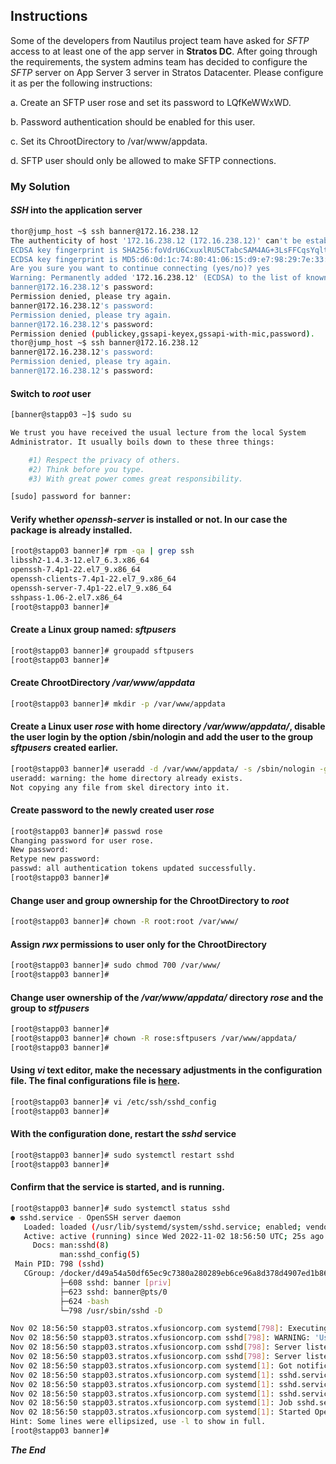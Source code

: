 ## Instructions

Some of the developers from Nautilus project team have asked for *SFTP* access to at least one of the app server in **Stratos DC**. After going through the requirements, the system admins team has decided to configure the *SFTP* server on App Server 3 server in Stratos Datacenter. Please configure it as per the following instructions:



a. Create an SFTP user rose and set its password to LQfKeWWxWD.

b. Password authentication should be enabled for this user.

c. Set its ChrootDirectory to /var/www/appdata.

d. SFTP user should only be allowed to make SFTP connections.


### My Solution

#### *SSH* into the application server

```bash
thor@jump_host ~$ ssh banner@172.16.238.12
The authenticity of host '172.16.238.12 (172.16.238.12)' can't be established.
ECDSA key fingerprint is SHA256:foVdrU6CxuxlRU5CTabcSAM4AG+3LsFFCqsYqltx8Xw.
ECDSA key fingerprint is MD5:d6:0d:1c:74:80:41:06:15:d9:e7:98:29:7e:33:eb:2d.
Are you sure you want to continue connecting (yes/no)? yes
Warning: Permanently added '172.16.238.12' (ECDSA) to the list of known hosts.
banner@172.16.238.12's password: 
Permission denied, please try again.
banner@172.16.238.12's password: 
Permission denied, please try again.
banner@172.16.238.12's password: 
Permission denied (publickey,gssapi-keyex,gssapi-with-mic,password).
thor@jump_host ~$ ssh banner@172.16.238.12
banner@172.16.238.12's password: 
Permission denied, please try again.
banner@172.16.238.12's password: 
````
#### Switch to *root* user

```bash
[banner@stapp03 ~]$ sudo su

We trust you have received the usual lecture from the local System
Administrator. It usually boils down to these three things:

    #1) Respect the privacy of others.
    #2) Think before you type.
    #3) With great power comes great responsibility.

[sudo] password for banner: 
```

#### Verify whether *openssh-server* is installed or not. In our case the package is already installed.

```bash
[root@stapp03 banner]# rpm -qa | grep ssh
libssh2-1.4.3-12.el7_6.3.x86_64
openssh-7.4p1-22.el7_9.x86_64
openssh-clients-7.4p1-22.el7_9.x86_64
openssh-server-7.4p1-22.el7_9.x86_64
sshpass-1.06-2.el7.x86_64
[root@stapp03 banner]# 
```

#### Create a Linux group named: *sftpusers*

```bash
[root@stapp03 banner]# groupadd sftpusers
[root@stapp03 banner]# 
```

#### Create ChrootDirectory */var/www/appdata*
```bash
[root@stapp03 banner]# mkdir -p /var/www/appdata
```

#### Create a Linux user *rose* with home directory */var/www/appdata/*, disable the user login by the option /sbin/nologin and add the user to the group *sftpusers* created earlier.

```bash
[root@stapp03 banner]# useradd -d /var/www/appdata/ -s /sbin/nologin -g sftpusers rose 
useradd: warning: the home directory already exists.
Not copying any file from skel directory into it.
```

#### Create password to the newly created user *rose*

```bash
[root@stapp03 banner]# passwd rose
Changing password for user rose.
New password: 
Retype new password: 
passwd: all authentication tokens updated successfully.
[root@stapp03 banner]# 
```

#### Change user and group ownership for the ChrootDirectory to *root*

```bash
[root@stapp03 banner]# chown -R root:root /var/www/
```


#### Assign *rwx* permissions to user only for the ChrootDirectory
```bash
[root@stapp03 banner]# sudo chmod 700 /var/www/
[root@stapp03 banner]# 
```

#### Change user ownership of the */var/www/appdata/* directory *rose* and the group to *stfpusers*
```bash
[root@stapp03 banner]# 
[root@stapp03 banner]# chown -R rose:sftpusers /var/www/appdata/
[root@stapp03 banner]# 
```

#### Using *vi* text editor, make the necessary adjustments in the configuration file. The final configurations file is [here]().

```bash
[root@stapp03 banner]# vi /etc/ssh/sshd_config 
[root@stapp03 banner]# 
```

#### With the configuration done, restart the *sshd* service
```bash
[root@stapp03 banner]# sudo systemctl restart sshd
[root@stapp03 banner]#
```

#### Confirm that the service is started, and is running.
```bash
[root@stapp03 banner]# sudo systemctl status sshd
● sshd.service - OpenSSH server daemon
   Loaded: loaded (/usr/lib/systemd/system/sshd.service; enabled; vendor preset: enabled)
   Active: active (running) since Wed 2022-11-02 18:56:50 UTC; 25s ago
     Docs: man:sshd(8)
           man:sshd_config(5)
 Main PID: 798 (sshd)
   CGroup: /docker/d49a54a50df65ec9c7380a280289eb6ce96a8d378d4907ed1b86494632839957/system.slice/sshd.service
           ├─608 sshd: banner [priv]
           ├─623 sshd: banner@pts/0
           ├─624 -bash
           └─798 /usr/sbin/sshd -D

Nov 02 18:56:50 stapp03.stratos.xfusioncorp.com systemd[798]: Executing: /usr/sbin/ssh...
Nov 02 18:56:50 stapp03.stratos.xfusioncorp.com sshd[798]: WARNING: 'UsePAM no' is not...
Nov 02 18:56:50 stapp03.stratos.xfusioncorp.com sshd[798]: Server listening on 0.0.0.0...
Nov 02 18:56:50 stapp03.stratos.xfusioncorp.com sshd[798]: Server listening on :: port...
Nov 02 18:56:50 stapp03.stratos.xfusioncorp.com systemd[1]: Got notification message f...
Nov 02 18:56:50 stapp03.stratos.xfusioncorp.com systemd[1]: sshd.service: Got notifica...
Nov 02 18:56:50 stapp03.stratos.xfusioncorp.com systemd[1]: sshd.service: got READY=1
Nov 02 18:56:50 stapp03.stratos.xfusioncorp.com systemd[1]: sshd.service changed start...
Nov 02 18:56:50 stapp03.stratos.xfusioncorp.com systemd[1]: Job sshd.service/start fin...
Nov 02 18:56:50 stapp03.stratos.xfusioncorp.com systemd[1]: Started OpenSSH server dae...
Hint: Some lines were ellipsized, use -l to show in full.
[root@stapp03 banner]# 
```

***The End***






